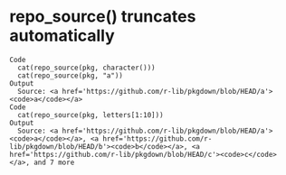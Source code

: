 # repo_source() truncates automatically

    Code
      cat(repo_source(pkg, character()))
      cat(repo_source(pkg, "a"))
    Output
      Source: <a href='https://github.com/r-lib/pkgdown/blob/HEAD/a'><code>a</code></a>
    Code
      cat(repo_source(pkg, letters[1:10]))
    Output
      Source: <a href='https://github.com/r-lib/pkgdown/blob/HEAD/a'><code>a</code></a>, <a href='https://github.com/r-lib/pkgdown/blob/HEAD/b'><code>b</code></a>, <a href='https://github.com/r-lib/pkgdown/blob/HEAD/c'><code>c</code></a>, and 7 more

